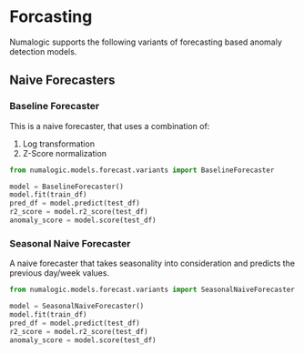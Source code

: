 # Forcasting

Numalogic supports the following variants of forecasting based anomaly detection models.

## Naive Forecasters

### Baseline Forecaster

This is a naive forecaster, that uses a combination of:

1. Log transformation
2. Z-Score normalization

```python
from numalogic.models.forecast.variants import BaselineForecaster

model = BaselineForecaster()
model.fit(train_df)
pred_df = model.predict(test_df)
r2_score = model.r2_score(test_df)
anomaly_score = model.score(test_df)
```
### Seasonal Naive Forecaster

A naive forecaster that takes seasonality into consideration and predicts the previous day/week values.

```python
from numalogic.models.forecast.variants import SeasonalNaiveForecaster

model = SeasonalNaiveForecaster()
model.fit(train_df)
pred_df = model.predict(test_df)
r2_score = model.r2_score(test_df)
anomaly_score = model.score(test_df)
```
